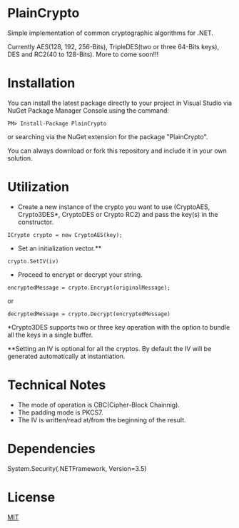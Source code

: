 PlainCrypto
===========

Simple implementation of common cryptographic algorithms for .NET.

Currently AES(128, 192, 256-Bits), TripleDES(two or three 64-Bits keys), DES and RC2(40 to 128-Bits). More to come soon!!!


Installation
============

You can install the latest package directly to your project in Visual Studio via NuGet Package Manager Console using the command:

```
PM> Install-Package PlainCrypto
```

or searching via the NuGet extension for the package "PlainCrypto".

You can always download or fork this repository and include it in your own solution.


Utilization
===========

+ Create a new instance of the crypto you want to use (CryptoAES, Crypto3DES*, CryptoDES or Crypto RC2) and pass the key(s) in the constructor.

```
ICrypto crypto = new CryptoAES(key);
```

+ Set an initialization vector.**

```
crypto.SetIV(iv)
```

+ Proceed to encrypt or decrypt your string.

```
encryptedMessage = crypto.Encrypt(originalMessage);
```
or
```
decryptedMessage = crypto.Decrypt(encryptedMessage)
```

*Crypto3DES supports two or three key operation with the option to bundle all the keys in a single buffer. 

**Setting an IV is optional for all the cryptos. By default the IV will be generated automatically at instantiation. 


Technical Notes
===============

+ The mode of operation is CBC(Cipher-Block Chainnig).
+ The padding mode is PKCS7.
+ The IV is written/read at/from the beginning of the result.


Dependencies
============

System.Security(.NETFramework, Version=3.5)


License
=======

[MIT](http://opensource.org/licenses/MIT)
